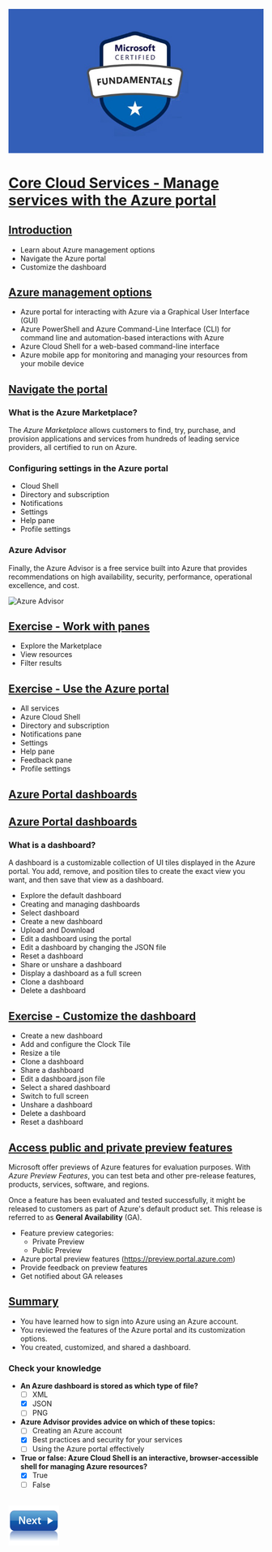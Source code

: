 ![Exam AZ-900](../images/az900.png "Exam AZ-900")

# [Core Cloud Services - Manage services with the Azure portal](https://docs.microsoft.com/en-us/learn/modules/tour-azure-portal/)

## [Introduction](https://docs.microsoft.com/en-us/learn/modules/tour-azure-portal/1-introduction)

- Learn about Azure management options
- Navigate the Azure portal
- Customize the dashboard

## [Azure management options](https://docs.microsoft.com/en-us/learn/modules/tour-azure-portal/2-azure-management)

- Azure portal for interacting with Azure via a Graphical User Interface (GUI)
- Azure PowerShell and Azure Command-Line Interface (CLI) for command line and automation-based interactions with Azure
- Azure Cloud Shell for a web-based command-line interface
- Azure mobile app for monitoring and managing your resources from your mobile device

## [Navigate the portal](https://docs.microsoft.com/en-us/learn/modules/tour-azure-portal/3-navigate-the-portal)

### What is the Azure Marketplace?

The *Azure Marketplace* allows customers to find, try, purchase, and provision applications and services from hundreds of leading service providers, all certified to run on Azure.

### Configuring settings in the Azure portal

- Cloud Shell
- Directory and subscription
- Notifications
- Settings
- Help pane
- Profile settings

### Azure Advisor

Finally, the Azure Advisor is a free service built into Azure that provides recommendations on high availability, security, performance, operational excellence, and cost.

![Azure Advisor](https://docs.microsoft.com/en-us/learn/modules/tour-azure-portal/media/3-advisordashboard.png)

## [Exercise - Work with panes](https://docs.microsoft.com/en-us/learn/modules/tour-azure-portal/4-exercise-work-with-blades)

- Explore the Marketplace
- View resources
- Filter results

## [Exercise - Use the Azure portal](https://docs.microsoft.com/en-us/learn/modules/tour-azure-portal/5-exercise-navigate-the-portal)

- All services
- Azure Cloud Shell
- Directory and subscription
- Notifications pane
- Settings
- Help pane
- Feedback pane
- Profile settings

## [Azure Portal dashboards](https://docs.microsoft.com/en-us/learn/modules/tour-azure-portal/6-customize-the-dashboard)



## [Azure Portal dashboards](https://docs.microsoft.com/en-us/learn/modules/tour-azure-portal/6-customize-the-dashboard)

### What is a dashboard?

A dashboard is a customizable collection of UI tiles displayed in the Azure portal. You add, remove, and position tiles to create the exact view you want, and then save that view as a dashboard.

- Explore the default dashboard
- Creating and managing dashboards
- Select dashboard
- Create a new dashboard
- Upload and Download
- Edit a dashboard using the portal
- Edit a dashboard by changing the JSON file
- Reset a dashboard
- Share or unshare a dashboard
- Display a dashboard as a full screen
- Clone a dashboard
- Delete a dashboard

## [Exercise - Customize the dashboard](https://docs.microsoft.com/en-us/learn/modules/tour-azure-portal/7-exercise-customize-the-dashboard)

- Create a new dashboard
- Add and configure the Clock Tile
- Resize a tile
- Clone a dashboard
- Share a dashboard
- Edit a dashboard.json file
- Select a shared dashboard
- Switch to full screen
- Unshare a dashboard
- Delete a dashboard
- Reset a dashboard

## [Access public and private preview features](https://docs.microsoft.com/en-us/learn/modules/tour-azure-portal/8-preview-features)

Microsoft offer previews of Azure features for evaluation purposes. With *Azure Preview Features*, you can test beta and other pre-release features, products, services, software, and regions.

Once a feature has been evaluated and tested successfully, it might be released to customers as part of Azure's default product set. This release is referred to as **General Availability** (GA).

- Feature preview categories:
    - Private Preview
    - Public Preview
- Azure portal preview features (https://preview.portal.azure.com)
- Provide feedback on preview features
- Get notified about GA releases

## [Summary](https://docs.microsoft.com/en-us/learn/modules/tour-azure-portal/9-summary)

- You have learned how to sign into Azure using an Azure account.
- You reviewed the features of the Azure portal and its customization options.
- You created, customized, and shared a dashboard.

### Check your knowledge
- **An Azure dashboard is stored as which type of file?**
    - [ ] XML
    - [x] JSON
    - [ ] PNG

- **Azure Advisor provides advice on which of these topics:**
    - [ ] Creating an Azure account
    - [x] Best practices and security for your services
    - [ ] Using the Azure portal effectively

- **True or false: Azure Cloud Shell is an interactive, browser-accessible shell for managing Azure resources?**
    - [x] True
    - [ ] False

\
[![Core Cloud Services - Azure compute options](../images/next.png)](intro-to-azure-compute.md)
